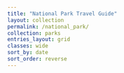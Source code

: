 ```yaml
---
title: "National Park Travel Guide"
layout: collection
permalink: /national_park/
collection: parks
entries_layout: grid
classes: wide
sort_by: date
sort_order: reverse
---
```


